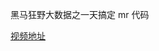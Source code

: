黑马狂野大数据之一天搞定 mr 代码

[视频地址](https://www.bilibili.com/video/BV1kp4y1v7KE/?p=6&spm_id_from=333.880.my_history.page.click&vd_source=9b4c143bfdfa6fae80431b2b50fc1256)